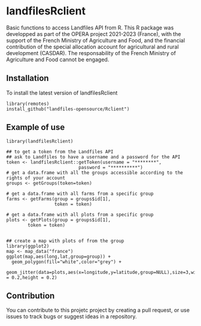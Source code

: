 # landfilesRclient

Basic functions to access Landfiles API from R.
This R package was developped as part of the OPERA project 2021-2023 (France), with the support of the French Ministry of Agriculture and Food, and the financial contribution of the special allocation account for agricultural and rural development (CASDAR). 
The responsability of the French Ministry of Agriculture and Food cannot be engaged. 


## Installation

To install the latest version of landfilesRclient

```
library(remotes)
install_github("landfiles-opensource/Rclient")
```

## Example of use

```
library(landfilesRclient)

## to get a token from the Landfiles API
## ask to Landfiles to have a username and a password for the API
token <- landfilesRclient::getToken(username = "********",
                           password = "**********")
# get a data.frame with all the groups accessible according to the rights of your account
groups <- getGroups(token=token)

# get a data.frame with all farms from a specific group
farms <- getFarms(group = groups$id[1],
                  token = token)

# get a data.frame with all plots from a specific group
plots <- getPlots(group = groups$id[1],
        token = token)


## create a map with plots of from the group
library(ggplot2)
map <- map_data("france")
ggplot(map,aes(long,lat,group=group)) +
  geom_polygon(fill="white",color="grey") +
  geom_jitter(data=plots,aes(x=longitude,y=latitude,group=NULL),size=3,width = 0.2,height = 0.2)
```

## Contribution

You can contribute to this projetc project by creating a pull request, or use issues to track bugs or suggest ideas in a repository.
